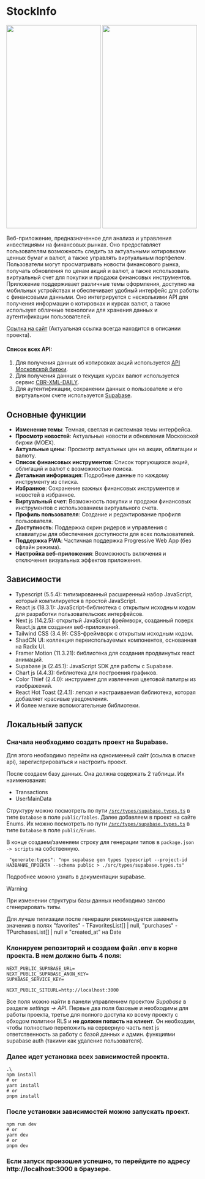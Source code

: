 # StockInfo
<img src="https://github.com/user-attachments/assets/a7bf2c86-812f-49c2-b146-76015c8ff4d9" width="247" height="529">
<img src="https://github.com/user-attachments/assets/83691643-7bba-41fd-b8e6-47620efda205" width="247" height="529">

Веб-приложение, предназначенное для анализа и управления инвестициями на финансовых рынках. Оно предоставляет пользователям возможность следить за актуальными котировками ценных бумаг и валют, а также управлять виртуальным портфелем. Пользователи могут просматривать новости финансового рынка, получать обновления по ценам акций и валют, а также использовать виртуальный счет для покупки и продажи финансовых инструментов. Приложение поддерживает различные темы оформления, доступно на мобильных устройствах и обеспечивает удобный интерфейс для работы с финансовыми данными. Оно интегрируется с несколькими API для получения информации о котировках и курсах валют, а также использует облачные технологии для хранения данных и аутентификации пользователей.

[Ссылка на сайт](https://stock-info-theta.vercel.app) (Актуальная ссылка всегда находится в описании проекта).

#### Список всех API: 
1. Для получения данных об котировках акций используется [API Московской биржи](https://www.moex.com/a2193).
2. Для получения данных о текущих курсах валют используется сервис [CBR-XML-DAILY](https://www.cbr-xml-daily.ru/).
3. Для аутентификации, сохранении данных о пользователе и его виртуальном счете используется [Supabase](https://supabase.com/).

## Основные функции
- **Изменение темы**: Темная, светлая и системная темы интерфейса.
- **Просмотр новостей**: Актуальные новости и обновления Московской биржи (MOEX).
- **Актуальные цены**: Просмотр актуальных цен на акции, облигации и валюту.
- **Список финансовых инструментов**: Список торгующихся акций, облигаций и валют с возможностью поиска.
- **Детальная информация**: Подробные данные по каждому инструменту из списка.
- **Избранное**: Сохранение важных финансовых инструментов и новостей в избранное.
- **Виртуальный счет**: Возможность покупки и продажи финансовых инструментов с использованием виртуального счета.
- **Профиль пользователя**: Создание и редактирование профиля пользователя.
- **Доступность**: Поддержка скрин ридеров и управления с клавиатуры для обеспечения доступности для всех пользователей.
- **Поддержка PWA**: Частичная поддержка Progressive Web App (без офлайн режима).
- **Настройка веб-приложения**: Возможность включения и отключения визуальных эффектов приложения.

## Зависимости
- Typescript (5.5.4): типизированный расширенный набор JavaScript, который компилируется в простой JavaScript.
- React js (18.3.1): JavaScript-библиотека с открытым исходным кодом для разработки пользовательских интерфейсов.
- Next js (14.2.5): открытый JavaScript фреймворк, созданный поверх React.js для создания веб-приложений.
- Tailwind CSS (3.4.9): CSS-фреймворк с открытым исходным кодом.
- ShadCN UI: коллекция переиспользуемых компонентов, основанная на Radix UI.
- Framer Motion (11.3.21): библиотека для создания продвинутых react анимаций.
- Supabase js (2.45.1): JavaScript SDK для работы с Supabase.
- Chart js (4.4.3): библиотека для построения графиков.
- Color Thief (2.4.0): инструмент для извлечения цветовой палитры из изображений.
- React Hot Toast (2.4.1): легкая и настраиваемая библиотека, которая добавляет красивые уведомления.
- И более мелкие вспомогательные библиотеки.

## Локальный запуск
### Сначала необходимо создать проект на Supabase.

Для этого необходимо перейти на одноименный сайт (ссылка в списке api), зарегистрироваться и настроить проект.

После создаем базу данных. Она должна содержать 2 таблицы. Их наименования:
  - Transactions
  - UserMainData
  
  Структуру можно посмотреть по пути [`/src/types/supabase.types.ts`](src/types/supabase.types.ts) в типе `Database` в поле `public/Tables`.
Далее добавляем в проект на сайте Enums.
Их можно посмотреть по пути [`/src/types/supabase.types.ts`](src/types/supabase.types.ts) в типе `Database` в поле `public/Enums`.

В конце создаем/заменяем строку для генерации типов в `package.json -> scripts` на собственную.
```
 "generate:types": "npx supabase gen types typescript --project-id НАЗВАНИЕ_ПРОЕКТА --schema public > ./src/types/supabase.types.ts"
 ```
Подробнее можно узнать в документации supabase.
> [!WARNING]
> При изменении структуры базы данных необходимо заново сгенерировать типы. 
>
> Для лучше типизации после генерации рекомендуется заменить значения в полях 
> "favorites" - TFavoritesList[] | null, "purchases" - TPurchasesList[] | null и "created_at" на Date

### Клонируем репозиторий и создаем файл .env в корне проекта. В нем должно быть 4 поля:
```
NEXT_PUBLIC_SUPABASE_URL=
NEXT_PUBLIC_SUPABASE_ANON_KEY=
SUPABASE_SERVICE_KEY=

NEXT_PUBLIC_SITEURL=http://localhost:3000
```
Все поля можно найти в панели управлением проектом *Supabase* в разделе *settings -> API*.
Первые два поля базовые и необходимы для работы проекта, третье для полного доступа ко всему проекту с обходом политики RLS и **не должен попасть на клиент**. 
Он необходим, чтобы полностью переложить на серверную часть next js ответственность за работу с базой данных и админ. функциями supabase auth (такими как удаление пользователя).

### Далее идет установка всех зависимостей проекта.
   ```
   .\
   npm install
   # or
   yarn install
   # or
   pnpm install
   ```
### После установки зависимостей можно запускать проект.
   ```
   npm run dev
   # or
   yarn dev
   # or
   pnpm dev
   ```
### Если запуск произошел успешно, то перейдите по адресу http://localhost:3000 в браузере.
